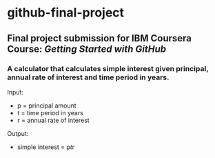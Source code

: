 # **github-final-project**
## Final project submission for **IBM Coursera Course: _Getting Started with GitHub_**

### A calculator that calculates simple interest given principal, annual rate of interest and time period in years.

Input:
   * p = principal amount
   * t = time period in years
   * r = annual rate of interest

Output:
   * simple interest = p*t*r
   
